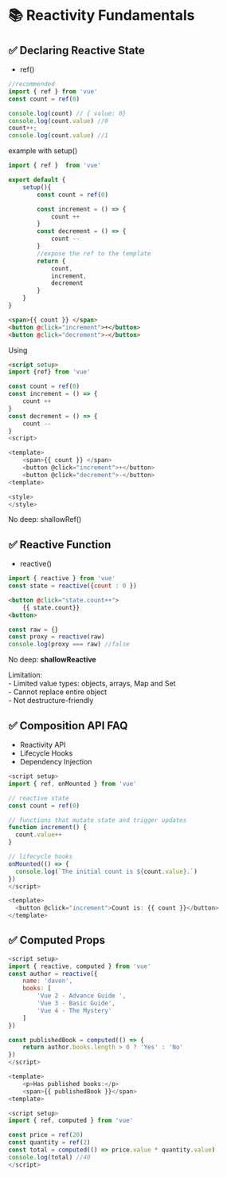 # 📚  Reactivity Fundamentals

## ✅ Declaring Reactive State
 - ref()

 ```js
 //recommended
 import { ref } from 'vue'
 const count = ref(0)

 console.log(count) // { value: 0}
 console.log(count.value) //0
 count++;
 console.log(count.value) //1
 ```
example with setup()

```js
import { ref }  from 'vue'

export default {
    setup(){
        const count = ref(0)

        const increment = () => {
            count ++
        }
        const decrement = () => {
            count --
        }
        //expose the ref to the template
        return {
            count,
            increment,
            decrement
        }
    }
}
```
```html
<span>{{ count }} </span>
<button @click="increment">+</button>
<button @click="decrement">-</button>
```

Using <script setup></script>

```html
<script setup>
import {ref} from 'vue'

const count = ref(0)
const increment = () => {
    count ++
}
const decrement = () => {
    count --
}
<script>

<template>
    <span>{{ count }} </span>
    <button @click="increment">+</button>
    <button @click="decrement">-</button>
<template>

<style>
</style>
```
No deep: shallowRef()

## ✅ Reactive Function
 - reactive()
```js
import { reactive } from 'vue'
const state = reactive({count : 0 })
```
```html
<button @click="state.count++">
    {{ state.count}}
<button>
```
```js
const raw = {}
const proxy = reactive(raw)
console.log(proxy === raw) //false
```
No deep: <b>shallowReactive</b> <br/>

Limitation:<br/>
    - Limited value types: objects, arrays, Map and Set <br/>
    - Cannot replace entire object<br/>
    - Not destructure-friendly<br/>

## ✅ Composition API FAQ

- Reactivity API
- Lifecycle Hooks
- Dependency Injection

```js
<script setup>
import { ref, onMounted } from 'vue'

// reactive state
const count = ref(0)

// functions that mutate state and trigger updates
function increment() {
  count.value++
}

// lifecycle hooks
onMounted(() => {
  console.log(`The initial count is ${count.value}.`)
})
</script>

<template>
  <button @click="increment">Count is: {{ count }}</button>
</template>
```
## ✅ Computed Props

```js
<script setup>
import { reactive, computed } from 'vue'
const author = reactive({
    name: 'davon',
    books: [
        'Vue 2 - Advance Guide ',
        'Vue 3 - Basic Guide',
        'Vue 4 - The Mystery'
    ]
})

const publishedBook = computed(() => {
    return author.books.length > 0 ? 'Yes' : 'No'
})
</script>

<template>
    <p>Has published books:</p>
    <span>{{ publishedBook }}</span>
<template>
```

```js
<script setup>
import { ref, computed } from 'vue'

const price = ref(20)
const quantity = ref(2)
const total = computed(() => price.value * quantity.value)
console.log(total) //40
</script>
```